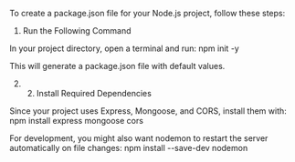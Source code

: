 To create a package.json file for your Node.js project, follow these steps:

1. Run the Following Command

In your project directory, open a terminal and run:
	npm init -y

This will generate a package.json file with default values.

2. 2. Install Required Dependencies

Since your project uses Express, Mongoose, and CORS, install them with:
	npm install express mongoose cors

For development, you might also want nodemon to restart the server automatically on file changes:
	npm install --save-dev nodemon

